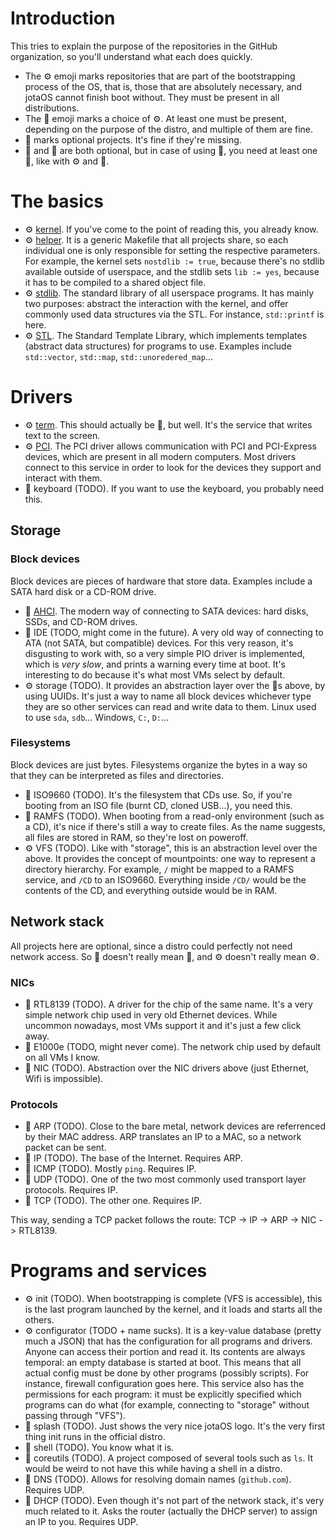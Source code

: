 # Introduction
This tries to explain the purpose of the repositories in the GitHub organization, so you'll understand what each does quickly.

- The ⚙️ emoji marks repositories that are part of the bootstrapping process of the OS, that is, those that are absolutely necessary, and jotaOS cannot finish boot without. They must be present in all distributions.
- The 🔧 emoji marks a choice of ⚙️. At least one must be present, depending on the purpose of the distro, and multiple of them are fine.
- 📍 marks optional projects. It's fine if they're missing.
- 🔑 and 📌 are both optional, but in case of using 📌, you need at least one 🔑, like with ⚙️ and 🔧.

# The basics
- ⚙️ [kernel](https://github.com/jotaOS/kernel). If you've come to the point of reading this, you already know.
- ⚙️ [helper](https://github.com/jotaOS/helper). It is a generic Makefile that all projects share, so each individual one is only responsible for setting the respective parameters. For example, the kernel sets `nostdlib := true`, because there's no stdlib available outside of userspace, and the stdlib sets `lib := yes`, because it has to be compiled to a shared object file.
- ⚙️ [stdlib](https://github.com/jotaOS/stdlib). The standard library of all userspace programs. It has mainly two purposes: abstract the interaction with the kernel, and offer commonly used data structures via the STL. For instance, `std::printf` is here.
- ⚙️ [STL](https://github.com/jotaOS/STL). The Standard Template Library, which implements templates (abstract data structures) for programs to use. Examples include `std::vector`, `std::map`, `std::unoredered_map`...

# Drivers
- ⚙️ [term](https://github.com/jotaOS/term). This should actually be 📍, but well. It's the service that writes text to the screen.
- ⚙️ [PCI](https://github.com/jotaOS/PCI). The PCI driver allows communication with PCI and PCI-Express devices, which are present in all modern computers. Most drivers connect to this service in order to look for the devices they support and interact with them.
- 📍 keyboard (TODO). If you want to use the keyboard, you probably need this.
## Storage
### Block devices
Block devices are pieces of hardware that store data. Examples include a SATA hard disk or a CD-ROM drive.
- 🔧 [AHCI](https://github.com/jotaOS/AHCI). The modern way of connecting to SATA devices: hard disks, SSDs, and CD-ROM drives.
- 🔧 IDE (TODO, might come in the future). A very old way of connecting to ATA (not SATA, but compatible) devices. For this very reason, it's disgusting to work with, so a very simple PIO driver is implemented, which is _very slow_, and prints a warning every time at boot. It's interesting to do because it's what most VMs select by default.
- ⚙️ storage (TODO). It provides an abstraction layer over the 🔧s above, by using UUIDs. It's just a way to name all block devices whichever type they are so other services can read and write data to them. Linux used to use `sda`, `sdb`... Windows, `C:`, `D:`...
### Filesystems
Block devices are just bytes. Filesystems organize the bytes in a way so that they can be interpreted as files and directories.
- 🔧 ISO9660 (TODO). It's the filesystem that CDs use. So, if you're booting from an ISO file (burnt CD, cloned USB...), you need this.
- 🔧 RAMFS (TODO). When booting from a read-only environment (such as a CD), it's nice if there's still a way to create files. As the name suggests, all files are stored in RAM, so they're lost on poweroff.
- ⚙️ VFS (TODO). Like with "storage", this is an abstraction level over the above. It provides the concept of mountpoints: one way to represent a directory hierarchy. For example, `/` might be mapped to a RAMFS service, and `/CD` to an ISO9660. Everything inside `/CD/` would be the contents of the CD, and everything outside would be in RAM.
## Network stack
All projects here are optional, since a distro could perfectly not need network access. So 🔧 doesn't really mean 🔧, and ⚙️ doesn't really mean ⚙️.
### NICs
- 🔑 RTL8139 (TODO). A driver for the chip of the same name. It's a very simple network chip used in very old Ethernet devices. While uncommon nowadays, most VMs support it and it's just a few click away.
- 🔑 E1000e (TODO, might never come). The network chip used by default on all VMs I know.
- 📌 NIC (TODO). Abstraction over the NIC drivers above (just Ethernet, Wifi is impossible).
### Protocols
- 📍 ARP (TODO). Close to the bare metal, network devices are referrenced by their MAC address. ARP translates an IP to a MAC, so a network packet can be sent.
- 📍 IP (TODO). The base of the Internet. Requires ARP.
- 📍 ICMP (TODO). Mostly `ping`. Requires IP.
- 📍 UDP (TODO). One of the two most commonly used transport layer protocols. Requires IP.
- 📍 TCP (TODO). The other one. Requires IP.

This way, sending a TCP packet follows the route: TCP -> IP -> ARP -> NIC -> RTL8139.
# Programs and services
- ⚙️ init (TODO). When bootstrapping is complete (VFS is accessible), this is the last program launched by the kernel, and it loads and starts all the others.
- ⚙️ configurator (TODO + name sucks). It is a key-value database (pretty much a JSON) that has the configuration for all programs and drivers. Anyone can access their portion and read it. Its contents are always temporal: an empty database is started at boot. This means that all actual config must be done by other programs (possibly scripts). For instance, firewall configuration goes here. This service also has the permissions for each program: it must be explicitly specified which programs can do what (for example, connecting to "storage" without passing through "VFS").
- 📍 splash (TODO). Just shows the very nice jotaOS logo. It's the very first thing init runs in the official distro.
- 📍 shell (TODO). You know what it is.
- 📍 coreutils (TODO). A project composed of several tools such as `ls`. It would be weird to not have this while having a shell in a distro.
- 📍 DNS (TODO). Allows for resolving domain names (`github.com`). Requires UDP.
- 📍 DHCP (TODO). Even though it's not part of the network stack, it's very much related to it. Asks the router (actually the DHCP server) to assign an IP to you. Requires UDP.

